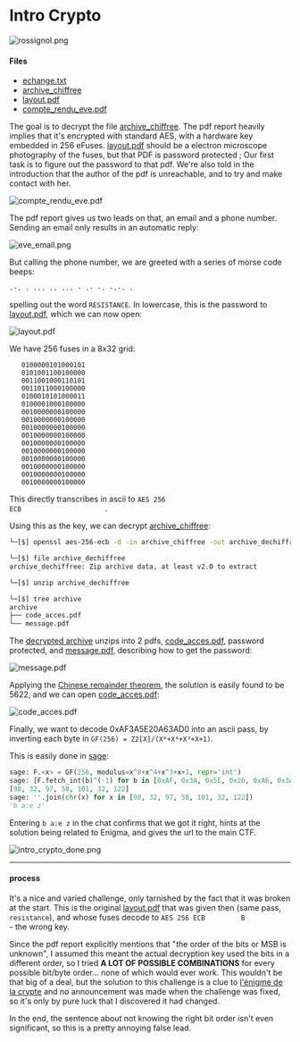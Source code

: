 Intro Crypto
============

![rossignol.png](rossignol.png)

#### Files

 * [echange.txt](0-hardware_aes/echange.txt)
 * [archive_chiffree](0-hardware_aes/archive_chiffree)
 * [layout.pdf](0-hardware_aes/layout.pdf)
 * [compte_rendu_eve.pdf](0-hardware_aes/compte_rendu_eve.pdf)

The goal is to decrypt the file [archive_chiffree](0-hardware_aes/archive_chiffree). The pdf report heavily implies that it's encrypted with standard AES, with a hardware key embedded in 256 eFuses. [layout.pdf](0-hardware_aes/layout.pdf) should be a electron microscope photography of the fuses, but that PDF is password protected ; Our first task is to figure out the password to that pdf. We're also told in the introduction that the author of the pdf is unreachable, and to try and make contact with her.

![compte_rendu_eve.pdf](0-hardware_aes/compte_rendu.png)

The pdf report gives us two leads on that, an email and a phone number.   
Sending an email only results in an automatic reply:

![eve_email.png](0-hardware_aes/eve_email.png)

But calling the phone number, we are greeted with a series of morse code beeps:

```
.-. . ... .. ... - .- -. -.-. . 
```

spelling out the word `RESISTANCE`. In lowercase, this is the password to [layout.pdf](0-hardware_aes/layout.pdf), which we can now open:

![layout.pdf](0-hardware_aes/layout.png)

We have 256 fuses in a 8x32 grid:

```
   0100000101000101
   0101001100100000
   0011001000110101
   0011011000100000
   0100010101000011
   0100001000100000
   0010000000100000
   0010000000100000
   0010000000100000
   0010000000100000
   0010000000100000
   0010000000100000
   0010000000100000
   0010000000100000
   0010000000100000
   0010000000100000
```

This directly transcribes in ascii to <code>AES 256 ECB&nbsp;&nbsp;&nbsp;&nbsp;&nbsp;&nbsp;&nbsp;&nbsp;&nbsp;&nbsp;&nbsp;&nbsp;&nbsp;&nbsp;&nbsp;&nbsp;&nbsp;&nbsp;&nbsp;&nbsp;&nbsp;</code>.

Using this as the key, we can decrypt [archive_chiffree](0-hardware_aes/archive_chiffree):

```bash
└─[$] openssl aes-256-ecb -d -in archive_chiffree -out archive_dechiffree -K "4145532032353620454342202020202020202020202020202020202020202020"

└─[$] file archive_dechiffree
archive_dechiffree: Zip archive data, at least v2.0 to extract

└─[$] unzip archive_dechiffree

└─[$] tree archive 
archive
├── code_acces.pdf
└── message.pdf

```

The [decrypted archive](1-chinese_remainders/archive_dechiffree) unzips into 2 pdfs, [code_acces.pdf](1-chinese_remainders/code_acces.pdf), password protected, and [message.pdf](1-chinese_remainders/message.pdf), describing how to get the password: 

![message.pdf](1-chinese_remainders/message.png)

Applying the [Chinese remainder theorem](https://en.wikipedia.org/wiki/Chinese_remainder_theorem), the solution is easily found to be 5622, and we can open [code_acces.pdf](1-chinese_remainders/code_acces.pdf):

![code_acces.pdf](2-rindjael/code_acces.png)

Finally, we want to decode 0xAF3A5E20A63AD0 into an ascii pass, by inverting each byte in `GF(256) = Z2[X]/(X⁸+X⁴+X³+X+1)`.

This is easily done in [sage](https://github.com/sagemath):

```python
sage: F.<x> = GF(256, modulus=x^8+x^4+x^3+x+1, repr='int')
sage: [F.fetch_int(b)^(-1) for b in [0xAF, 0x3A, 0x5E, 0x20, 0xA6, 0x3A, 0xD0]]
[98, 32, 97, 58, 101, 32, 122]
sage: ''.join(chr(x) for x in [98, 32, 97, 58, 101, 32, 122])
'b a:e z'
```

Entering `b a:e z` in the chat confirms that we got it right, hints at the solution being related to Enigma, and gives the url to the main CTF.

![intro_crypto_done.png](2-rindjael/intro_crypto_done.png)

---

#### process

It's a nice and varied challenge, only tarnished by the fact that it was broken at the start. 
This is the original [layout.pdf](0-hardware_aes/layout_old.pdf) that was given then (same pass, `resistance`), and whose fuses decode to <code>AES 256 ECB&nbsp;&nbsp;&nbsp;&nbsp;&nbsp;&nbsp;&nbsp;&nbsp;&nbsp;B&nbsp;&nbsp;&nbsp;&nbsp;&nbsp;&nbsp;&nbsp;&nbsp;&nbsp;&nbsp;&nbsp;</code> - the wrong key.

Since the pdf report explicitly mentions that "the order of the bits or MSB is unknown", I assumed this meant the actual decryption key used the bits in a different order, so I tried **A LOT OF POSSIBLE COMBINATIONS** for every possible bit/byte order... none of which would ever work. This wouldn't be that big of a deal, but the solution to this challenge is a clue to [l'énigme de la crypte](../200_l'énigme_de_la_crypte) and no announcement was made when the challenge was fixed, so it's only by pure luck that I discovered it had changed.

In the end, the sentence about not knowing the right bit order isn't even significant, so this is a pretty annoying false lead.
